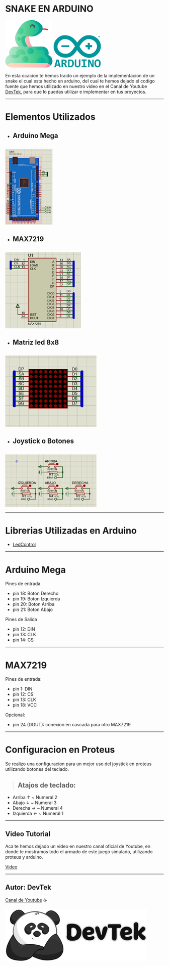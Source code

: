 # SNAKE EN ARDUINO

<p>
<img src="src/snake.png" width=150px> 
<img src="src/arduino.png" width=150px>
</p>

En esta ocacion te hemos traido un ejemplo de la implementacion de un snake el cual esta hecho en arduino, del cual te hemos dejado el codigo fuente que hemos utilizado en nuestro video en el Canal de Youtube [DevTek](https://www.youtube.com/channel/UClawZxxlqfXzPetVvUnMb4g), para que lo puedas utilizar e implementar en tus proyectos.


--- 

# Elementos Utilizados

* <h2>Arduino Mega<h2> 
<img src="src/ArduinoMega.PNG" width=150px>

* <h2>MAX7219<h2>
<img src="src/max7219.PNG" width=240px>

* <h2>Matriz led 8x8 <h2>
<img src="src/matrizLed.PNG" width=290px>

* <h2>Joystick o Botones <h2>
<img src="src/joystick.PNG" width=290px>

---
# Librerias Utilizadas en Arduino

* [LedControl](https://www.arduino.cc/reference/en/libraries/ledcontrol/)



---
# Arduino  Mega
Pines de entrada
* pin 18: Boton Derecho
* pin 19: Boton Izquierda
* pin 20: Boton Arriba
* pin 21: Boton Abajo

Pines de Salida
* pin 12: DIN
* pin 13: CLK
* pin 14: CS

---
# MAX7219
Pines de entrada:  
* pin 1: DIN
* pin 12: CS
* pin 13: CLK
* pin 18: VCC  

Opcional:
* pin 24 (DOUT): conexion en cascada para otro MAX7219
---



# Configuracion en Proteus


 Se realizo una configuracion para un mejor uso del joystick en proteus utilizando botones del teclado.

>## Atajos de teclado:
  * Arriba ↑    ~   Numeral 2
  * Abajo ↓     ~   Numeral 3
  * Derecha →   ~   Numeral 4
  * Izquierda ← ~   Numeral 1

---
## Video Tutorial 

Aca te hemos dejado un video en nuestro canal oficial de Youtube, en donde te mostramos todo el armado de este juego simulado, utilizando proteus y arduino.

[Video]()

---

## Autor: DevTek

[Canal de Youtube](https://www.youtube.com/channel/UClawZxxlqfXzPetVvUnMb4g) :coffee:

<img src="src/DevTek502.png" width=450px>
